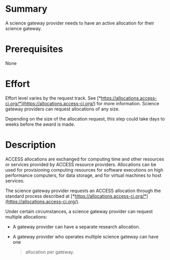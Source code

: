 # Summary

A science gateway provider needs to have an active allocation for their
science gateway.

# Prerequisites

None

# Effort

Effort level varies by the request track. See
[*https://allocations.access-ci.org/*](https://allocations.access-ci.org/)
for more information. Science gateway providers can request allocations
of any size.

Depending on the size of the allocation request, this step could take
days to weeks before the award is made.

# Description

ACCESS allocations are exchanged for computing time and other resources
or services provided by ACCESS resource providers. Allocations can be
used for provisioning computing resources for software executions on
high performance computers, for data storage, and for virtual machines
to host services.

The science gateway provider requests an ACCESS allocation through the
standard process described at
[*https://allocations.access-ci.org/*](https://allocations.access-ci.org/).

Under certain circumstances, a science gateway provider can request
multiple allocations:

- A gateway provider can have a separate research allocation.

- A gateway provider who operates multiple science gateway can have one
  > allocation per gateway.

## 
